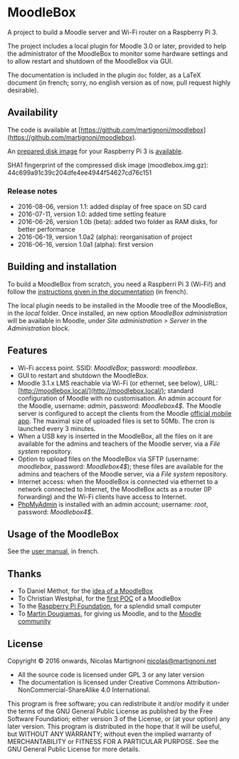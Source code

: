 # MoodleBox

A project to build a Moodle server and Wi-Fi router on a Raspberry Pi 3.

The project includes a local plugin for Moodle 3.0 or later, provided to help the administrator of the MoodleBox to monitor some hardware settings and to allow restart and shutdown of the MoodleBox via GUI.

The documentation is included in the plugin `doc` folder, as a LaTeX document (in french; sorry, no english version as of now, pull request highly desirable).

## Availability

The code is available at [https://github.com/martignoni/moodlebox](https://github.com/martignoni/moodlebox).

An [prepared disk image](https://moodle.org/mod/url/view.php?id=8269) for your Raspberry Pi 3 is [available](https://moodle.org/mod/url/view.php?id=8269).

SHA1 fingerprint of the compressed disk image (moodlebox.img.gz): 44c699a91c39c204dfe4ee4944f54627cd76c151

### Release notes

* 2016-08-06, version 1.1: added display of free space on SD card
* 2016-07-11, version 1.0: added time setting feature
* 2016-06-26, version 1.0b (beta): added two folder as RAM disks, for better performance
* 2016-06-19, version 1.0a2 (alpha): reorganisation of project
* 2016-06-16, version 1.0a1 (alpha): first version

## Building and installation

To build a MoodleBox from scratch, you need a Raspberri Pi 3 (Wi-Fi!) and follow the [instructions given in the documentation](https://github.com/martignoni/moodlebox/blob/master/doc/Moodlebox.pdf) (in french).

The local plugin needs to be installed in the Moodle tree of the MoodleBox, in the _local_ folder. Once installed, an new option _MoodleBox administration_ will be available in Moodle, under _Site administration > Server_ in the _Administration_ block.

## Features

* Wi-Fi access point. SSID: _MoodleBox_; password: _moodlebox_.
* GUI to restart and shutdown the MoodleBox.
* Moodle 3.1.x LMS reachable via Wi-Fi (or ethernet, see below), URL: [http://moodlebox.local/](http://moodlebox.local/); standard configuration of Moodle with no customisation. An admin account for the Moodle, username: _admin_, password: _Moodlebox4$_. The Moodle server is configured to accept the clients from the Moodle [official mobile app](https://download.moodle.org/mobile/). The maximal size of uploaded files is set to 50Mb. The cron is launched every 3 minutes.
* When a USB key is inserted in the MoodleBox, all the files on it are available for the admins and teachers of the Moodle server, via a _File system_ repository.
* Option to upload files on the MoodleBox via SFTP (username: _moodlebox_, password: _Moodlebox4$_); these files are available for the admins and teachers of the Moodle server, via a _File system_ repository.
* Internet access: when the MoodleBox is connected via ethernet to a network connected to Internet, the MoodleBox acts as a router (IP forwarding) and the Wi-Fi clients have access to Internet.
* [PhpMyAdmin](http://moodlebox.local/phpmyadmin) is installed with an admin account; username: _root_, password: _Moodlebox4$_.

## Usage of the MoodleBox

See the [user manual](https://moodle.org/mod/book/view.php?id=8265), in french.

## Thanks

* To Daniel Méthot, for the [idea of a MoodleBox](https://moodle.org/mod/forum/discuss.php?d=278493)
* To Christian Westphal, for the [first POC](https://moodle.org/mod/forum/discuss.php?d=331170) of a MoodleBox
* To the [Raspberry Pi Foundation](https://www.raspberrypi.org/), for a splendid small computer
* To [Martin Dougiamas](https://en.wikipedia.org/wiki/Martin_Dougiamas), for giving us Moodle, and to the [Moodle community](https://moodle.org/)

## License

Copyright © 2016 onwards, Nicolas Martignoni <nicolas@martignoni.net>

* All the source code is licensed under GPL 3 or any later version
* The documentation is licensed under Creative Commons Attribution-NonCommercial-ShareAlike 4.0 International.

This program is free software; you can redistribute it and/or modify it under the terms of the GNU General Public License as published by the Free Software Foundation; either version 3 of the License, or (at your option) any later version. This program is distributed in the hope that it will be useful, but WITHOUT ANY WARRANTY; without even the implied warranty of MERCHANTABILITY or FITNESS FOR A PARTICULAR PURPOSE. See the GNU General Public License for more details.


